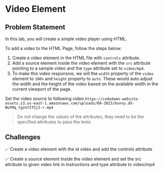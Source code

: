 # Video Element

## Problem Statement

In this lab, you will create a simple video player using HTML.

To add a video to the HTML Page, follow the steps below:

1. Create a video element in the HTML file with `controls` attribute.
2. Add a source element inside the video element with the `src` attribute pointing to a sample video and the `type` attribute set to `video/mp4`.
3. To make this video responsive, we will the `width` property of the `video` element to `100%` and `height` property to `auto`. These would auto adjust the width and the height of the video based on the available width in the current viewport of the page.

Set the video source to following video `https://codedamn-website-assets.s3.us-east-1.amazonaws.com/uploads/09-2023/bunny.dX-WwYMq_tgzoYZfGjI-r.mp4`

> Do not change the values of the attributes, they need to be the specified attributes to pass the tests

## Challenges

✅ Create a video element with the id video and add the controls attribute

✅ Create a source element inside the video element and set the src attribute to given video link in Instructions and type attribute to video/mp4